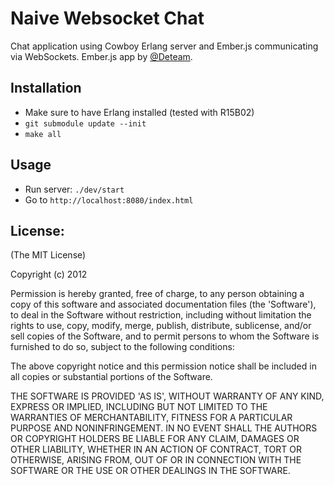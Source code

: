 # Naive Websocket Chat #

Chat application using Cowboy Erlang server and Ember.js communicating via WebSockets.
Ember.js app by [@Deteam](https://github.com/deteam).

## Installation ##

- Make sure to have Erlang installed (tested with R15B02)
- `git submodule update --init`
- `make all`

## Usage ##

- Run server: `./dev/start`
- Go to `http://localhost:8080/index.html`

## License: ##

(The MIT License)

Copyright (c) 2012

Permission is hereby granted, free of charge, to any person obtaining
a copy of this software and associated documentation files (the
'Software'), to deal in the Software without restriction, including
without limitation the rights to use, copy, modify, merge, publish,
distribute, sublicense, and/or sell copies of the Software, and to
permit persons to whom the Software is furnished to do so, subject to
the following conditions:

The above copyright notice and this permission notice shall be
included in all copies or substantial portions of the Software.

THE SOFTWARE IS PROVIDED 'AS IS', WITHOUT WARRANTY OF ANY KIND,
EXPRESS OR IMPLIED, INCLUDING BUT NOT LIMITED TO THE WARRANTIES OF
MERCHANTABILITY, FITNESS FOR A PARTICULAR PURPOSE AND NONINFRINGEMENT.
IN NO EVENT SHALL THE AUTHORS OR COPYRIGHT HOLDERS BE LIABLE FOR ANY
CLAIM, DAMAGES OR OTHER LIABILITY, WHETHER IN AN ACTION OF CONTRACT,
TORT OR OTHERWISE, ARISING FROM, OUT OF OR IN CONNECTION WITH THE
SOFTWARE OR THE USE OR OTHER DEALINGS IN THE SOFTWARE.

